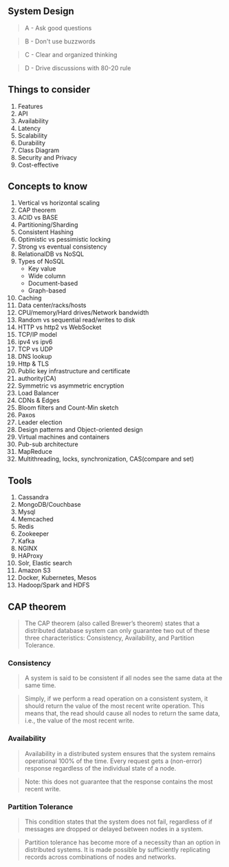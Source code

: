 ## System Design
>A - Ask good questions

>B - Don't use buzzwords

>C - Clear and organized thinking

>D - Drive discussions with 80-20 rule

## Things to consider
1. Features
2. API
3. Availability
4. Latency
5. Scalability
6. Durability
7. Class Diagram
8. Security and Privacy
9. Cost-effective

## Concepts to know
1. Vertical vs horizontal scaling
2. CAP theorem
3. ACID vs BASE
4. Partitioning/Sharding 
5. Consistent Hashing
6. Optimistic vs pessimistic locking
7. Strong vs eventual consistency
8. RelationalDB vs NoSQL
9. Types of NoSQL
     * Key value
     * Wide column
     * Document-based
     * Graph-based
10. Caching
11. Data center/racks/hosts
12. CPU/memory/Hard drives/Network bandwidth
13. Random vs sequential read/writes to disk
14. HTTP vs http2 vs WebSocket
15. TCP/IP model
16. ipv4 vs ipv6
17. TCP vs UDP
18. DNS lookup
19. Http & TLS
20. Public key infrastructure and certificate 
21. authority(CA)
22. Symmetric vs asymmetric encryption
23. Load Balancer
24. CDNs & Edges
25. Bloom filters and Count-Min sketch
26. Paxos 
27. Leader election
28. Design patterns and Object-oriented design
29. Virtual machines and containers
30. Pub-sub architecture 
31. MapReduce
32. Multithreading, locks, synchronization, CAS(compare and set)

## Tools
1. Cassandra
2. MongoDB/Couchbase
3. Mysql
4. Memcached
5. Redis
6. Zookeeper
7. Kafka
8. NGINX
9. HAProxy
8. Solr, Elastic search
9. Amazon S3
10. Docker, Kubernetes, Mesos
11. Hadoop/Spark and HDFS

## CAP theorem
>The CAP theorem (also called Brewer’s theorem) states that a distributed database system can only guarantee two out of these three characteristics: Consistency, Availability, and Partition Tolerance.

### Consistency
> A system is said to be consistent if all nodes see the same data at the same time.

> Simply, if we perform a read operation on a consistent system, it should return the value of the most recent write operation. This means that, the read should cause all nodes to return the same data, i.e., the value of the most recent write.

### Availability

> Availability in a distributed system ensures that the system remains operational 100% of the time. Every request gets a (non-error) response regardless of the individual state of a node.

>Note: this does not guarantee that the response contains the most recent write.


### Partition Tolerance

> This condition states that the system does not fail, regardless of if messages are dropped or delayed between nodes in a system.

> Partition tolerance has become more of a necessity than an option in distributed systems. It is made possible by sufficiently replicating records across combinations of nodes and networks.